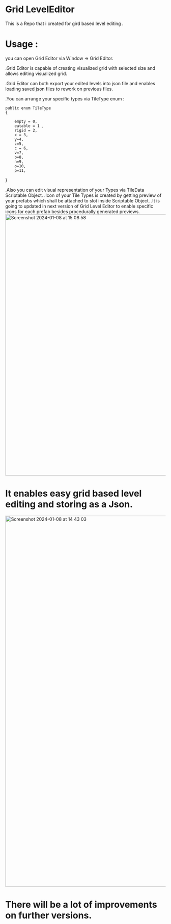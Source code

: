 # Grid LevelEditor
  This is a Repo that i created for gird based level editing .
# Usage :
  you can open Grid Editor via Window => Grid Editor.

  .Grid Editor is capable of creating visualized grid with selected size and allows editing visualized grid.
  
  .Grid Editor can both export your edited levels into json file and enables loading saved json files to rework on previous files.

  .You can arrange your specific types via TileType enum : 
  
    public enum TileType 
    {
    
        empty = 0,
        eatable = 1 ,
        rigid = 2,
        x = 3,
        y=4,
        z=5,
        c = 6,
        v=7,
        b=8,
        n=9,
        o=10,
        p=11,
        
   }

.Also you can edit visual representation of your Types via TileData Scriptable Object.
.Icon of your Tile Types is created by getting preview of your prefabs which shall be attached to slot inside Scriptable Object.
.It is going to updated in next version of Grid Level Editor to enable specific icons for each prefab besides procedurally generated previews.
<img width="820" alt="Screenshot 2024-01-08 at 15 08 58" src="https://github.com/zubeyryesilbas/Grid_Level_Editor/assets/50784242/792621ca-31e2-44e6-8dc4-b8b45fb789a8">
# It enables easy grid based level editing and storing as a Json.
  
<img width="1164" alt="Screenshot 2024-01-08 at 14 43 03" src="https://github.com/zubeyryesilbas/Grid_Level_Editor/assets/50784242/d014dceb-791f-4a9b-8ff6-8f7b9644aadb">

# There will be a lot of improvements on further versions.

